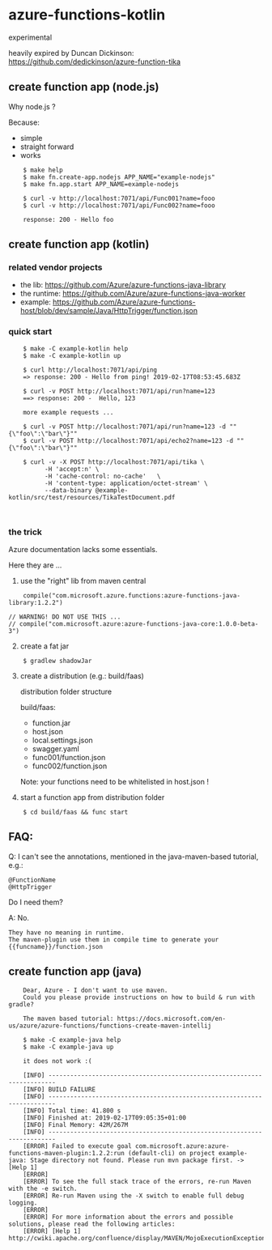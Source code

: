 # azure-functions-kotlin
experimental

heavily expired by Duncan Dickinson: https://github.com/dedickinson/azure-function-tika

## create function app (node.js)

Why node.js ? 

Because: 
- simple 
- straight forward
- works


```
    $ make help
    $ make fn.create-app.nodejs APP_NAME="example-nodejs"
    $ make fn.app.start APP_NAME=example-nodejs
    
    $ curl -v http://localhost:7071/api/Func001?name=fooo
    $ curl -v http://localhost:7071/api/Func002?name=fooo
    
    response: 200 - Hello foo
```

## create function app (kotlin)

### related vendor projects

- the lib: https://github.com/Azure/azure-functions-java-library
- the runtime: https://github.com/Azure/azure-functions-java-worker
- example: https://github.com/Azure/azure-functions-host/blob/dev/sample/Java/HttpTrigger/function.json

### quick start

```
    $ make -C example-kotlin help    
    $ make -C example-kotlin up
    
    $ curl http://localhost:7071/api/ping
    => response: 200 - Hello from ping! 2019-02-17T08:53:45.683Z
    
    $ curl -v POST http://localhost:7071/api/run?name=123
    ==> response: 200 -  Hello, 123
    
    more example requests ...
    
    $ curl -v POST http://localhost:7071/api/run?name=123 -d ""{\"foo\":\"bar\"}""
    $ curl -v POST http://localhost:7071/api/echo2?name=123 -d ""{\"foo\":\"bar\"}""
    
    $ curl -v -X POST http://localhost:7071/api/tika \
          -H 'accept:n' \
          -H 'cache-control: no-cache'   \
          -H 'content-type: application/octet-stream' \
          --data-binary @example-kotlin/src/test/resources/TikaTestDocument.pdf

    
```

### the trick

Azure documentation lacks some essentials. 

Here they are ...

1. use the "right" lib from maven central

```
    compile("com.microsoft.azure.functions:azure-functions-java-library:1.2.2")
```

```
// WARNING! DO NOT USE THIS ...
// compile("com.microsoft.azure:azure-functions-java-core:1.0.0-beta-3")

 ```

2. create a fat jar
 
```
    $ gradlew shadowJar
``` 

3. create a distribution (e.g.: build/faas)

    distribution folder structure
    
    build/faas:
    - function.jar
    - host.json
    - local.settings.json
    - swagger.yaml
    - func001/function.json
    - func002/function.json
    
    Note: your functions need to be whitelisted in host.json !

4. start a function app from distribution folder

```
    $ cd build/faas && func start
```

## FAQ:

Q: I can't see the annotations, mentioned in the java-maven-based tutorial, e.g.:
    
    @FunctionName
    @HttpTrigger

   Do I need them?
   
A: No. 

    They have no meaning in runtime. 
    The maven-plugin use them in compile time to generate your {{funcname}}/function.json



## create function app (java)

```
    Dear, Azure - I don't want to use maven.
    Could you please provide instructions on how to build & run with gradle?
    
    The maven based tutorial: https://docs.microsoft.com/en-us/azure/azure-functions/functions-create-maven-intellij
    
    $ make -C example-java help
    $ make -C example-java up
    
    it does not work :(
    
    [INFO] ------------------------------------------------------------------------
    [INFO] BUILD FAILURE
    [INFO] ------------------------------------------------------------------------
    [INFO] Total time: 41.800 s
    [INFO] Finished at: 2019-02-17T09:05:35+01:00
    [INFO] Final Memory: 42M/267M
    [INFO] ------------------------------------------------------------------------
    [ERROR] Failed to execute goal com.microsoft.azure:azure-functions-maven-plugin:1.2.2:run (default-cli) on project example-java: Stage directory not found. Please run mvn package first. -> [Help 1]
    [ERROR]
    [ERROR] To see the full stack trace of the errors, re-run Maven with the -e switch.
    [ERROR] Re-run Maven using the -X switch to enable full debug logging.
    [ERROR]
    [ERROR] For more information about the errors and possible solutions, please read the following articles:
    [ERROR] [Help 1] http://cwiki.apache.org/confluence/display/MAVEN/MojoExecutionException
    

```
